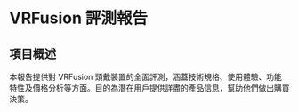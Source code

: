 # VRFusion 評測報告

## 項目概述
本報告提供對 VRFusion 頭戴裝置的全面評測，涵蓋技術規格、使用體驗、功能特性及價格分析等方面。目的為潛在用戶提供詳盡的產品信息，幫助他們做出購買決策。